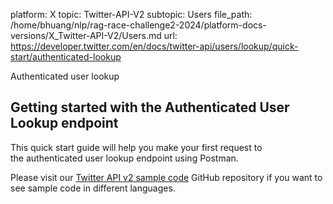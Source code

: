 platform: X
topic: Twitter-API-V2
subtopic: Users
file_path: /home/bhuang/nlp/rag-race-challenge2-2024/platform-docs-versions/X_Twitter-API-V2/Users.md
url: https://developer.twitter.com/en/docs/twitter-api/users/lookup/quick-start/authenticated-lookup

Authenticated user lookup

## Getting started with the Authenticated User Lookup endpoint

This quick start guide will help you make your first request to the authenticated user lookup endpoint using Postman.

Please visit our [Twitter API v2 sample code](https://github.com/twitterdev/Twitter-API-v2-sample-code) GitHub repository if you want to see sample code in different languages.